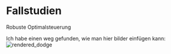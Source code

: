 # Fallstudien
Robuste Optimalsteuerung

Ich habe einen weg gefunden, wie man hier bilder einfügen kann:
![rendered_dodge](https://cloud.githubusercontent.com/assets/9395161/7239201/40ecb3f8-e7a8-11e4-91df-88c387c71608.JPG)
